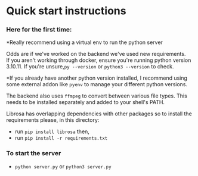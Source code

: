 # Quick start instructions

### Here for the first time:

*Really recommend using a virtual env to run the python server

Odds are if we've worked on the backend we've used new requirements.<br>
If you aren't working through docker, ensure you're running python version 3.10.11. If you're unsure,`py --version` or `python3 --version` to check.

*If you already have another python version installed, I recommend using some external addon like `pyenv` to manage your different python versions.

The backend also uses `ffmpeg` to convert between various file types. This needs to be installed separately and added to your shell's PATH.

Librosa has overlapping dependencies with other packages so to install the requirements please, in this directory:

- run `pip install librosa` then,
- run `pip install -r requirements.txt`


### To start the server
- `python server.py` or `python3 server.py`
